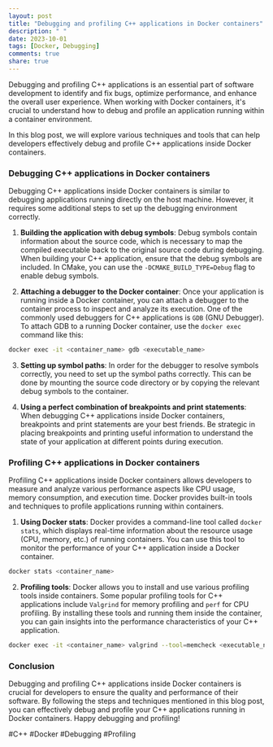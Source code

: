 ```yaml
---
layout: post
title: "Debugging and profiling C++ applications in Docker containers"
description: " "
date: 2023-10-01
tags: [Docker, Debugging]
comments: true
share: true
---
```


Debugging and profiling C++ applications is an essential part of software development to identify and fix bugs, optimize performance, and enhance the overall user experience. When working with Docker containers, it's crucial to understand how to debug and profile an application running within a container environment.

In this blog post, we will explore various techniques and tools that can help developers effectively debug and profile C++ applications inside Docker containers.

### Debugging C++ applications in Docker containers

Debugging C++ applications inside Docker containers is similar to debugging applications running directly on the host machine. However, it requires some additional steps to set up the debugging environment correctly.

1. **Building the application with debug symbols**: Debug symbols contain information about the source code, which is necessary to map the compiled executable back to the original source code during debugging. When building your C++ application, ensure that the debug symbols are included. In CMake, you can use the `-DCMAKE_BUILD_TYPE=Debug` flag to enable debug symbols.

2. **Attaching a debugger to the Docker container**: Once your application is running inside a Docker container, you can attach a debugger to the container process to inspect and analyze its execution. One of the commonly used debuggers for C++ applications is `GDB` (GNU Debugger). To attach GDB to a running Docker container, use the `docker exec` command like this:

```bash
docker exec -it <container_name> gdb <executable_name>
```
3. **Setting up symbol paths**: In order for the debugger to resolve symbols correctly, you need to set up the symbol paths correctly. This can be done by mounting the source code directory or by copying the relevant debug symbols to the container. 

4. **Using a perfect combination of breakpoints and print statements**: When debugging C++ applications inside Docker containers, breakpoints and print statements are your best friends. Be strategic in placing breakpoints and printing useful information to understand the state of your application at different points during execution.

### Profiling C++ applications in Docker containers

Profiling C++ applications inside Docker containers allows developers to measure and analyze various performance aspects like CPU usage, memory consumption, and execution time. Docker provides built-in tools and techniques to profile applications running within containers.

1. **Using Docker stats**: Docker provides a command-line tool called `docker stats`, which displays real-time information about the resource usage (CPU, memory, etc.) of running containers. You can use this tool to monitor the performance of your C++ application inside a Docker container.

```bash
docker stats <container_name>
```

2. **Profiling tools**: Docker allows you to install and use various profiling tools inside containers. Some popular profiling tools for C++ applications include `Valgrind` for memory profiling and `perf` for CPU profiling. By installing these tools and running them inside the container, you can gain insights into the performance characteristics of your C++ application.

```bash
docker exec -it <container_name> valgrind --tool=memcheck <executable_name>
```

### Conclusion

Debugging and profiling C++ applications inside Docker containers is crucial for developers to ensure the quality and performance of their software. By following the steps and techniques mentioned in this blog post, you can effectively debug and profile your C++ applications running in Docker containers. Happy debugging and profiling!

#C++ #Docker #Debugging #Profiling